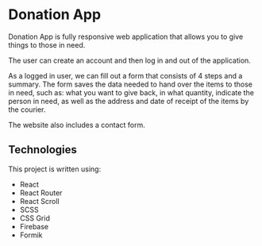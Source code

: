 # Donation App

Donation App is fully responsive web application that allows you to give things to those in need.

The user can create an account and then log in and out of the application.

As a logged in user, we can fill out a form that consists of 4 steps and a summary. The form saves the data needed to hand over the items to those in need, such as: what you want to give back, in what quantity, indicate the person in need, as well as the address and date of receipt of the items by the courier.

The website also includes a contact form.


## Technologies

This project is written using:

- React
- React Router
- React Scroll
- SCSS
- CSS Grid
- Firebase
- Formik

